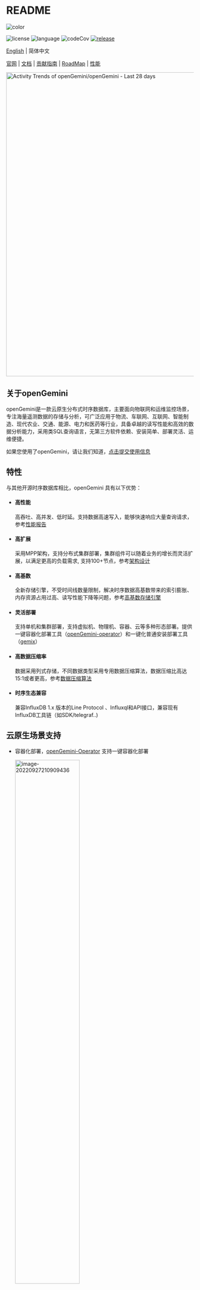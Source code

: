 # README

![color](./images/github_log_591x183.svg)

![license](https://img.shields.io/badge/开源许可证-Apache2.0-green) ![language](https://img.shields.io/badge/语言-Go-blue.svg) ![codeCov](https://img.shields.io/codecov/c/gh/openGemini/openGemini) [![release](https://img.shields.io/github/v/tag/opengemini/opengemini?label=发布版本&color=blue)](https://github.com/opengemini/opengemini/releases)

[English](README.md) | 简体中文

[官网](http://www.openGemini.org) | [文档](https://docs.opengemini.org/zh/guide) | [贡献指南](CONTRIBUTION_CN.md) | [RoadMap](ROADMAP.md) | [性能](https://docs.opengemini.org/zh/guide/introduction/performance.html)

<picture>
    <source media="(prefers-color-scheme: dark)" srcset="https://next.ossinsight.io/widgets/official/compose-activity-trends/thumbnail.png?repo_id=507829396&image_size=auto&color_scheme=dark" width="815" height="auto">
    <img alt="Activity Trends of openGemini/openGemini - Last 28 days" src="https://next.ossinsight.io/widgets/official/compose-activity-trends/thumbnail.png?repo_id=507829396&image_size=auto&color_scheme=light" width="815" height="auto">
  </picture>


## 关于openGemini

openGemini是一款云原生分布式时序数据库，主要面向物联网和运维监控场景，专注海量遥测数据的存储与分析，可广泛应用于物流、车联网、互联网、智能制造、现代农业、交通、能源、电力和医药等行业，具备卓越的读写性能和高效的数据分析能力，采用类SQL查询语言，无第三方软件依赖、安装简单、部署灵活、运维便捷。

如果您使用了openGemini，请让我们知道，[点击提交使用信息](https://github.com/openGemini/openGemini/issues/62)

## 特性

与其他开源时序数据库相比，openGemini 具有以下优势：

- #### 高性能

  高吞吐、高并发、低时延。支持数据高速写入，能够快速响应大量查询请求，参考[性能报告](https://docs.opengemini.org/zh/guide/introduction/performance.html)

- #### 高扩展

  采用MPP架构，支持分布式集群部署，集群组件可以随着业务的增长而灵活扩展，以满足更高的负载需求, 支持100+节点，参考[架构设计](https://docs.opengemini.org/zh/guide/introduction/structure.html)

- #### 高基数

  全新存储引擎，不受时间线数量限制，解决时序数据高基数带来的索引膨胀、内存资源占用过高、读写性能下降等问题，参考[高基数存储引擎](https://docs.opengemini.org/zh/guide/features/high_series_cardinality.html)

- #### 灵活部署

  支持单机和集群部署，支持虚拟机、物理机、容器、云等多种形态部署。提供一键容器化部署工具（[openGemini-operator](https://github.com/openGemini/openGemini-operator)）和一键化普通安装部署工具（[gemix](https://github.com/openGemini/gemix)）

- #### 高数据压缩率

  数据采用列式存储，不同数据类型采用专用数据压缩算法，数据压缩比高达15:1或者更高，参考[数据压缩算法](https://docs.opengemini.org/zh/guide/kernel/data_compress.html)

- #### 时序生态兼容

  兼容InfluxDB 1.x 版本的Line Protocol 、Influxql和API接口，兼容现有InfluxDB工具链（如SDK/telegraf..)

## 云原生场景支持

- 容器化部署，[openGemini-Operator](https://github.com/openGemini/openGemini-operator) 支持一键容器化部署

  <img src="./images/containerized.png" alt="image-20220927210909436" style="width:60%;" />

- openTelemetry 后端存储, 简化系统架构

  <img src="./images/openTelemetry.png" alt="image-20220927210909436" style="width:60%;" />

- Prometheus 后端存储，支持远程 read/write，**[WIP]** 支持 PromQL

  <img src="./images/prometheus.png" alt="image-20220927210909436" style="width:60%;" />

- KubeEdge与openGemini集成, 更好管理边缘设备数据

  <img src="./images/kubeedge.png" alt="image-20220927210909436" style="width:60%;" />

## 应用场景

<img src="images/scenario_zh.png" alt="image-20220927211159737" style="width:90%;" />

## 快速开始

如需更详细的介绍，请访问官网[用户指南](https://docs.opengemini.org/zh/guide/quick_start/get_started.html)

集群安装部署、扩节点等相关详细介绍见[openGemini安装部署指南](https://github.com/openGemini/community/blob/main/openGemini%20Install%20Guide.md)

本章节主要包含以下内容：

- 如何编译openGemini源码
- openGemini的启动和运行

### 编译环境信息

[GO](https://golang.org/dl/) version v1.19+

[Python](https://www.python.org/downloads/) version v3.7+

**GO环境变量设置**

打开 ~/.profile配置文件，在文件末尾添加如下配置：

```
export GOPATH=/path/to/dir
export GOBIN=$GOPATH/bin
export GO111MODULE=on
export GONOSUMDB=*
export GOSUMDB=off
```

### 编译

1. 从 GitHub 克隆源代码

```bash
cd $GOPATH
mkdir -p {pkg,bin,src}
cd src
git clone https://github.com/openGemini/openGemini.git
```

2. 进入主目录

```bash
> cd openGemini
```

3. 编译

```bash
> export CGO_LDFLAGS="-Wl,-z,now -Wl,-z,relro -Wl,-z,noexecstack -fPIE -ftrapv"
> export CGO_CFLAGS="-fstack-protector-strong -D_FORTIFY_SOURCE=2 -O2"
> python build.py --clean
```

编译好的二进制在build目录中

```bash
> ls build
ts-cli  ts-meta  ts-monitor  ts-server  ts-sql  ts-store  
```

### 配置

配置文件放置在conf目录下，有关配置项的详细信息，请参见[用户指南-->参考指南-->配置文件](https://docs.opengemini.org/zh/guide/reference/configurations.html)

### 运行openGemini

单机运行，数据目录默认为/tmp/openGemini，使用时请修改单机版的配置文件openGemini.single.conf，更换目录，**否则可能产生有数据文件丢失的风险**。

```
> cd openGemini
> mkdir -p /tmp/openGemini
> sh scripts/install.sh
```

集群部署见[用户指南](https://docs.opengemini.org/zh/guide/quick_start/get_started.html)

#### 使用openGemini

使用客户端ts-cli连接openGemini

```
> ts-cli --host 127.0.0.1 --port 8086
```

登陆成功后显示如下信息

```sh
> ts-cli --host 127.0.0.1 --port 8086
openGemini CLI 0.1.0 (rev-revision)
Please use 'quit', 'exit' or 'Ctrl-D' to exit this program
>
```

创建数据库

```
> create database sensordb
> use sensordb
```

openGemini支持三种方式创建measurement数据表

- 隐式创建，即写入数据时自动创建，默认按照时间分区
- 显式创建，不指定分区键，效果与隐式创建一样

```
> create measurement sensor
```

- 显式创建，指定分区键，数据存储时，会首先按照时间进行分区，再按照指定分区键进行二次分区。


```shell
> create measurement sensor with shardkey farmID
```

数据Schemaless写入(样例)

```
> insert sensor,farmID=f1,deviceID=d0 sensorID="s20",value=50.98
```

数据查询(样例)

```
> select * from sensor
name: sensor
+---------------------+----------+--------+----------+-------+
| time                | deviceID | farmID | sensorID | value |
+---------------------+----------+--------+----------+-------+
| 1657959880895515464 | d0       | f1     | s20      | 50.98 |
+---------------------+----------+--------+----------+-------+
5 columns,1 rows in set
Elapsed: 7.723332ms  
```

## 加入贡献

[贡献指南](CONTRIBUTION_CN.md)

## 行为守则

openGemini遵循[CNCF 行为守则](https://github.com/cncf/foundation/blob/master/code-of-conduct.md)

## 联系我们

1. 加入微信交流群

   微信添加好友 xiangyu5632, 备注openGemini，我们会邀请您进群

2. 扫描下方二维码关注openGemini公众号

![img](images/qrt.png)

3. 社区邮箱

   community.ts@opengemini.org

4. [邮件列表(mailing list)](https://groups.google.com/g/openGemini)

5. [Slack](https://join.slack.com/t/opengemini/shared_invite/zt-2naig1675-x3bcwgXR_Rw5OwDU5X~dUQ)

6. [Twitter](https://twitter.com/openGemini)

## License

openGemini采用 Apache 2.0 license. 详细见 [LICENSE](https://github.com/openGemini/openGemini/blob/main/LICENSE) .

第三方软件使用声明，见[Open_Source_Software_Notice](./Open_Source_Software_Notice.md)

